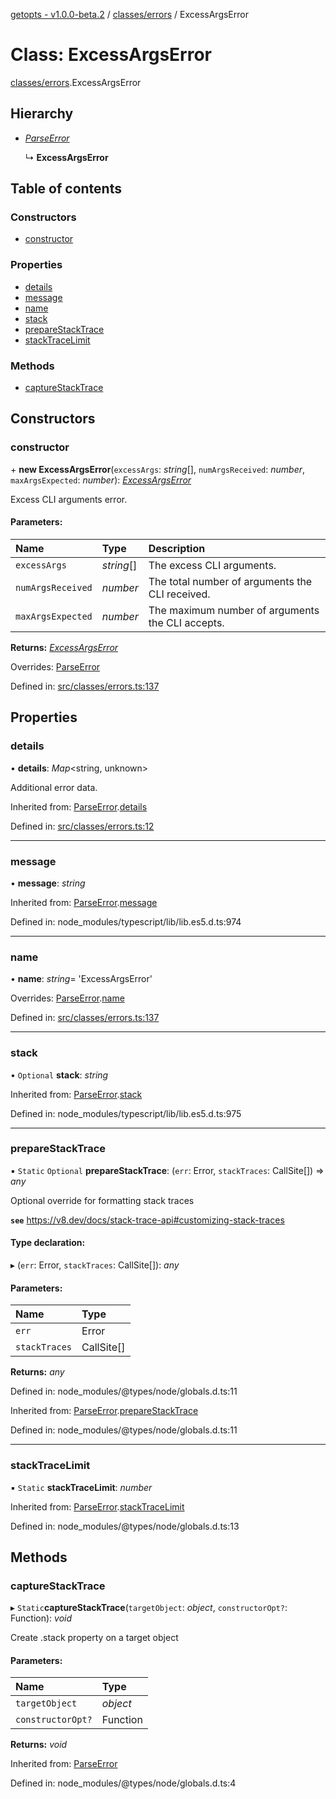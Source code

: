 [getopts - v1.0.0-beta.2](../README.md) / [classes/errors](../modules/classes_errors.md) / ExcessArgsError

# Class: ExcessArgsError

[classes/errors](../modules/classes_errors.md).ExcessArgsError

## Hierarchy

- [_ParseError_](classes_errors.parseerror.md)

  ↳ **ExcessArgsError**

## Table of contents

### Constructors

- [constructor](classes_errors.excessargserror.md#constructor)

### Properties

- [details](classes_errors.excessargserror.md#details)
- [message](classes_errors.excessargserror.md#message)
- [name](classes_errors.excessargserror.md#name)
- [stack](classes_errors.excessargserror.md#stack)
- [prepareStackTrace](classes_errors.excessargserror.md#preparestacktrace)
- [stackTraceLimit](classes_errors.excessargserror.md#stacktracelimit)

### Methods

- [captureStackTrace](classes_errors.excessargserror.md#capturestacktrace)

## Constructors

### constructor

\+ **new ExcessArgsError**(`excessArgs`: _string_[], `numArgsReceived`: _number_, `maxArgsExpected`: _number_): [_ExcessArgsError_](classes_errors.excessargserror.md)

Excess CLI arguments error.

#### Parameters:

| Name              | Type       | Description                                      |
| :---------------- | :--------- | :----------------------------------------------- |
| `excessArgs`      | _string_[] | The excess CLI arguments.                        |
| `numArgsReceived` | _number_   | The total number of arguments the CLI received.  |
| `maxArgsExpected` | _number_   | The maximum number of arguments the CLI accepts. |

**Returns:** [_ExcessArgsError_](classes_errors.excessargserror.md)

Overrides: [ParseError](classes_errors.parseerror.md)

Defined in: [src/classes/errors.ts:137](https://github.com/prasadrajandran/node-getopts/blob/a583df7/src/classes/errors.ts#L137)

## Properties

### details

• **details**: _Map_<string, unknown\>

Additional error data.

Inherited from: [ParseError](classes_errors.parseerror.md).[details](classes_errors.parseerror.md#details)

Defined in: [src/classes/errors.ts:12](https://github.com/prasadrajandran/node-getopts/blob/a583df7/src/classes/errors.ts#L12)

---

### message

• **message**: _string_

Inherited from: [ParseError](classes_errors.parseerror.md).[message](classes_errors.parseerror.md#message)

Defined in: node_modules/typescript/lib/lib.es5.d.ts:974

---

### name

• **name**: _string_= 'ExcessArgsError'

Overrides: [ParseError](classes_errors.parseerror.md).[name](classes_errors.parseerror.md#name)

Defined in: [src/classes/errors.ts:137](https://github.com/prasadrajandran/node-getopts/blob/a583df7/src/classes/errors.ts#L137)

---

### stack

• `Optional` **stack**: _string_

Inherited from: [ParseError](classes_errors.parseerror.md).[stack](classes_errors.parseerror.md#stack)

Defined in: node_modules/typescript/lib/lib.es5.d.ts:975

---

### prepareStackTrace

▪ `Static` `Optional` **prepareStackTrace**: (`err`: Error, `stackTraces`: CallSite[]) => _any_

Optional override for formatting stack traces

**`see`** https://v8.dev/docs/stack-trace-api#customizing-stack-traces

#### Type declaration:

▸ (`err`: Error, `stackTraces`: CallSite[]): _any_

#### Parameters:

| Name          | Type       |
| :------------ | :--------- |
| `err`         | Error      |
| `stackTraces` | CallSite[] |

**Returns:** _any_

Defined in: node_modules/@types/node/globals.d.ts:11

Inherited from: [ParseError](classes_errors.parseerror.md).[prepareStackTrace](classes_errors.parseerror.md#preparestacktrace)

Defined in: node_modules/@types/node/globals.d.ts:11

---

### stackTraceLimit

▪ `Static` **stackTraceLimit**: _number_

Inherited from: [ParseError](classes_errors.parseerror.md).[stackTraceLimit](classes_errors.parseerror.md#stacktracelimit)

Defined in: node_modules/@types/node/globals.d.ts:13

## Methods

### captureStackTrace

▸ `Static`**captureStackTrace**(`targetObject`: _object_, `constructorOpt?`: Function): _void_

Create .stack property on a target object

#### Parameters:

| Name              | Type     |
| :---------------- | :------- |
| `targetObject`    | _object_ |
| `constructorOpt?` | Function |

**Returns:** _void_

Inherited from: [ParseError](classes_errors.parseerror.md)

Defined in: node_modules/@types/node/globals.d.ts:4
